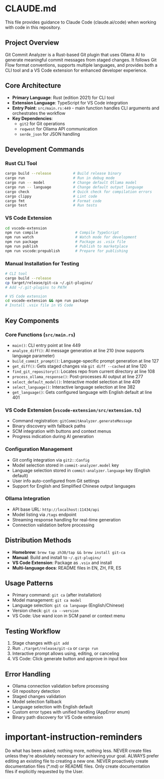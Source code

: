 # CLAUDE.md

This file provides guidance to Claude Code (claude.ai/code) when working with code in this repository.

## Project Overview
Git Commit Analyzer is a Rust-based Git plugin that uses Ollama AI to generate meaningful commit messages from staged changes. It follows Git Flow format conventions, supports multiple languages, and provides both a CLI tool and a VS Code extension for enhanced developer experience.

## Core Architecture
- **Primary Language**: Rust (edition 2021) for CLI tool
- **Extension Language**: TypeScript for VS Code integration
- **Entry Point**: `src/main.rs:449` - main function handles CLI arguments and orchestrates the workflow
- **Key Dependencies**: 
  - `git2` for Git operations
  - `reqwest` for Ollama API communication
  - `serde_json` for JSON handling

## Development Commands

### Rust CLI Tool
```bash
cargo build --release          # Build release binary
cargo run                      # Run in debug mode
cargo run -- model             # Change default Ollama model
cargo run -- language          # Change default output language
cargo check                    # Quick check for compilation errors
cargo clippy                   # Lint code
cargo fmt                      # Format code
cargo test                     # Run tests
```

### VS Code Extension
```bash
cd vscode-extension
npm run compile                 # Compile TypeScript
npm run watch                   # Watch mode for development
npm run package                 # Package as .vsix file
npm run publish                 # Publish to marketplace
npm run vscode:prepublish       # Prepare for publishing
```

### Manual Installation for Testing
```bash
# CLI tool
cargo build --release
cp target/release/git-ca ~/.git-plugins/
# Add ~/.git-plugins to PATH

# VS Code extension
cd vscode-extension && npm run package
# Install .vsix file in VS Code
```

## Key Components

### Core Functions (`src/main.rs`)
- `main()`: CLI entry point at line 449
- `analyze_diff()`: AI message generation at line 210 (now supports language parameter)
- `build_commit_prompt()`: Language-specific prompt generation at line 127
- `get_diff()`: Gets staged changes via `git diff --cached` at line 120
- `find_git_repository()`: Locates repo from current directory at line 108
- `process_ollama_response()`: Post-processes AI output at line 277
- `select_default_model()`: Interactive model selection at line 409
- `select_language()`: Interactive language selection at line 382
- `get_language()`: Gets configured language with English default at line 401

### VS Code Extension (`vscode-extension/src/extension.ts`)
- Command registration: `gitCommitAnalyzer.generateMessage`
- Binary discovery with fallback paths
- SCM integration with buttons and context menus
- Progress indication during AI generation

### Configuration Management
- Git config integration via `git2::Config`
- Model selection stored in `commit-analyzer.model` key
- Language selection stored in `commit-analyzer.language` key (English default)
- User info auto-configured from Git settings
- Support for English and Simplified Chinese output languages

### Ollama Integration
- API base URL: `http://localhost:11434/api`
- Model listing via `/tags` endpoint
- Streaming response handling for real-time generation
- Connection validation before processing

## Distribution Methods
- **Homebrew**: `brew tap zh30/tap && brew install git-ca`
- **Manual**: Build and install to `~/.git-plugins/`
- **VS Code Extension**: Package as `.vsix` and install
- **Multi-language docs**: README files in EN, ZH, FR, ES

## Usage Patterns
- Primary command: `git ca` (after installation)
- Model management: `git ca model`
- Language selection: `git ca language` (English/Chinese)
- Version check: `git ca --version`
- VS Code: Use wand icon in SCM panel or context menu

## Testing Workflow
1. Stage changes with `git add`
2. Run `./target/release/git-ca` or `cargo run`
3. Interactive prompt allows using, editing, or canceling
4. VS Code: Click generate button and approve in input box

## Error Handling
- Ollama connection validation before processing
- Git repository detection
- Staged changes validation
- Model selection fallback
- Language selection with English default
- Custom error types with unified handling (AppError enum)
- Binary path discovery for VS Code extension

# important-instruction-reminders
Do what has been asked; nothing more, nothing less.
NEVER create files unless they're absolutely necessary for achieving your goal.
ALWAYS prefer editing an existing file to creating a new one.
NEVER proactively create documentation files (*.md) or README files. Only create documentation files if explicitly requested by the User.
